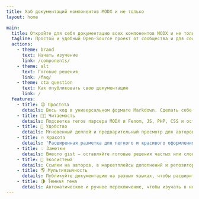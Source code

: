 ```yaml
---
title: Хаб документаций компонентов MODX и не только
layout: home

main:
  title: Откройте для себя документацию всех компонентов MODX и не только
  tagline: Простой и удобный Open-Source проект от сообщества и для сообщества, где вы можете найти и изучить документацию всех популярных компонентов MODX, а разработчики – легко описать свои
  actions:
    - theme: brand
      text: Начать изучение
      link: /components/
    - theme: alt
      text: Готовые решения
      link: /faq/
    - theme: cta question
      text: Как опубликовать свою документацию
      link: /
  features:
    - title: 😉 Простота
      details: Весь код в универсальном формате Markdown. Сделать себе полную копию или внести правки можно в пару кликов!
    - title: 👌🏼 Читаемость
      details: Подсветка тегов парсера MODX и Fenom, JS, PHP, CSS и остального. А также удобные <a href="https://vitepress.dev/guide/markdown#code-groups" target="_blank">вкладки-переключатели</a> кода.
    - title: 🚀 Удобство
      details: Мгновенный деплой и предварительный просмотр для авторов. Навигация, мобильная версия, и поиск для читателей.
    - title: 🔥 Красота
      details: 'Расширенная разметка для легкого и красивого оформления документации: <a href="https://vitepress.dev/guide/markdown#focus-in-code-blocks" target="_blank">focus code</a>, <a href="https://vitepress.dev/guide/markdown#colored-diffs-in-code-blocks" target="_blank">colored diffs</a> и <a href="https://vitepress.dev/guide/markdown#advanced-configuration" target="_blank">многое другое</a>!'
    - title: 💡 Заметки
      details: Вместо gist – оставляйте готовые решения частых или сложных задач по MODX для себя и других.
    - title: 🌌 Экосистема
      details: Ссылки на авторов, в маркетплейсы дополнений и репозитории для лучшей обратной связи, поддержки и продвижения.
    - title: 🌎 Мультиязычность
      details: Публикуйте документацию на разных языках, чтобы расширить аудиторию компонентов. Участвуйте в переводах!
    - title: 🌗 Темная тема
      details: Автоматическое и ручное переключение, чтобы изучать в ночи 👀, а днём уже использовать.
---
```

